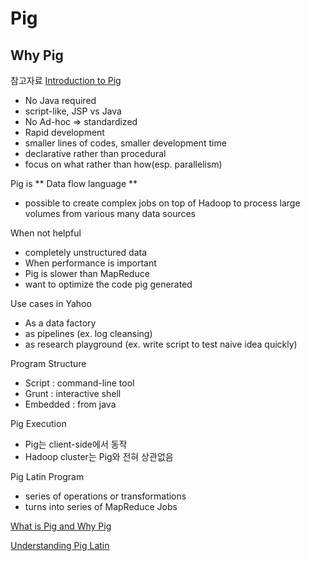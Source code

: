 # Pig


## Why Pig

참고자료
[Introduction to Pig](https://youtu.be/J0Nc8qJCO9s)


* No Java required
 * script-like, JSP vs Java
* No Ad-hoc => standardized
* Rapid development
 * smaller lines of codes, smaller development time
* declarative rather than procedural
* focus on what rather than how(esp. parallelism)

Pig is ** Data flow language **

* possible to create complex jobs on top of Hadoop to process large volumes from various many data sources

When not helpful

* completely unstructured data
* When performance is important
 * Pig is slower than MapReduce
* want to optimize the code pig generated

Use cases in Yahoo

* As a data factory
 * as pipelines (ex. log cleansing)
 * as research playground (ex. write script to test naive idea quickly)

Program Structure

* Script : command-line tool
* Grunt : interactive shell
* Embedded : from java

Pig Execution

* Pig는 client-side에서 동작
* Hadoop cluster는 Pig와 전혀 상관없음

Pig Latin Program

* series of operations or transformations
* turns into series of MapReduce Jobs










[What is Pig and Why Pig](https://youtu.be/MO-YLSOZvoY)

[Understanding Pig Latin](https://youtu.be/Yw4hcSR-DGU)
